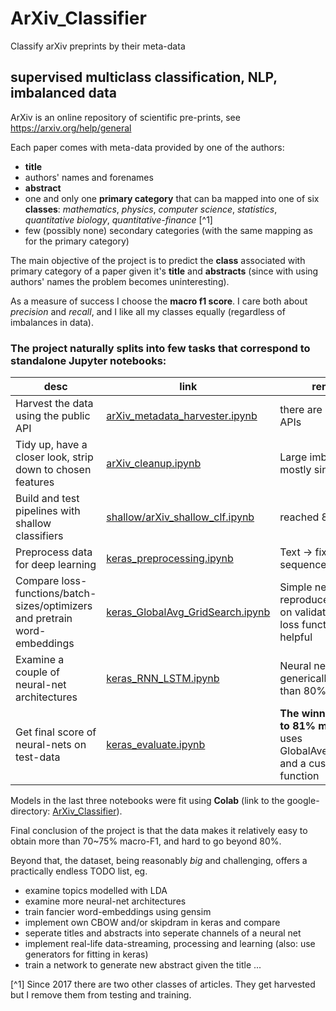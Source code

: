 # ArXiv_Classifier
Classify arXiv preprints by their meta-data

## supervised multiclass classification, NLP, imbalanced data 

ArXiv is an online repository of scientific pre-prints, see https://arxiv.org/help/general

Each paper comes with meta-data provided by one of the authors:
* **title**
* authors' names and forenames
* **abstract**
* one and only one **primary category** that can ba mapped into one of six **classes**: *mathematics*, *physics*, *computer science*, *statistics*, *quantitative biology*, *quantitative-finance* [^1]
* few (possibly none) secondary categories (with the same mapping as for the primary category)

The main objective of the project is to predict the **class** associated with primary category of a paper given it's **title** and **abstracts** (since with using authors' names the problem becomes uninteresting).

As a measure of success I choose the **macro f1 score**. I care both about *precision* and *recall*, and I like all my classes equally (regardless of imbalances in data).

### The project naturally splits into few tasks that correspond to standalone Jupyter notebooks:
desc | link | remarks 
--- | --- | ---
Harvest the data using the public API | [arXiv_metadata_harvester.ipynb](https://github.com/olszewskip/ArXiv_Classifier/blob/master/arXiv_metadata_harvester.ipynb)| there are 2 public APIs
Tidy up, have a closer look, strip down to chosen features | [arXiv_cleanup.ipynb](https://github.com/olszewskip/ArXiv_Classifier/blob/master/arXiv_cleanup.ipynb)| Large imbalance, mostly single-class
Build and test pipelines with shallow classifiers | [shallow/arXiv_shallow_clf.ipynb](https://github.com/olszewskip/ArXiv_Classifier/blob/master/shallow/arXiv_shallow_clf.ipynb)| reached 80% macF1
Preprocess data for deep learning | [keras_preprocessing.ipynb](https://github.com/olszewskip/ArXiv_Classifier/blob/master/keras_preprocessing.ipynb)| Text -> fixed-len sequence of ints
Compare loss-functions/batch-sizes/optimizers and pretrain word-embeddings | [keras_GlobalAvg_GridSearch.ipynb](https://github.com/olszewskip/ArXiv_Classifier/blob/master/keras_GlobalAvg_GridSearch.ipynb) | Simple net reproduces the 80% on validation; custom loss functions are helpful
Examine a couple of neural-net architectures | [keras_RNN_LSTM.ipynb](https://github.com/olszewskip/ArXiv_Classifier/blob/master/keras_RNN_LSTM.ipynb) | Neural nets generically do worse than 80%
Get final score of neural-nets on test-data | [keras_evaluate.ipynb](https://github.com/olszewskip/ArXiv_Classifier/blob/master/keras_evaluate.ipynb) | **The winner climbed to 81% macF1**, it uses GlobalAveragePooling and a custom loss function

Models in the last three notebooks were fit using **Colab** (link to the google-directory: [ArXiv_Classifier](https://drive.google.com/open?id=1Z-NeXJ0D4t0FB9i5yPY_KyvA8m60JeWR)).

Final conclusion of the project is that the data makes it relatively easy to obtain more than 70~75% macro-F1, and hard to go beyond 80%.

Beyond that, the dataset, being reasonably *big* and challenging, offers a practically endless TODO list, eg.
* examine topics modelled with LDA
* examine more neural-net architectures
* train fancier word-embeddings using gensim
* implement own CBOW and/or skipdram in keras and compare
* seperate titles and abstracts into seperate channels of a neural net
* implement real-life data-streaming, processing and learning (also: use generators for fitting in keras)
* train a network to generate new abstract given the title
...

[^1] Since 2017 there are two other classes of articles. They get harvested but I remove them from testing and training.
